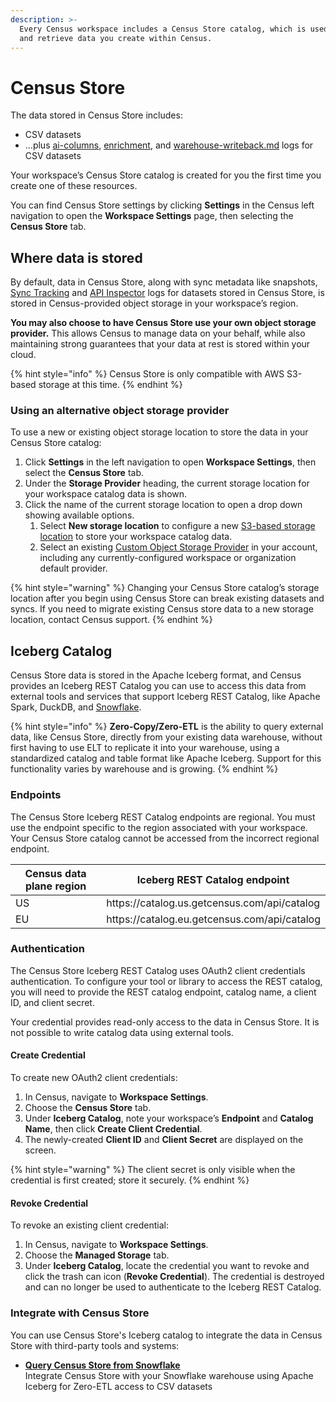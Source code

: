 ```yaml
---
description: >-
  Every Census workspace includes a Census Store catalog, which is used to store
  and retrieve data you create within Census.
---
```


# Census Store

The data stored in Census Store includes:

* CSV datasets
* ...plus [ai-columns](../../../datasets/smart-columns/ai-columns/ "mention"), [enrichment](../../../datasets/smart-columns/enrichment/ "mention"), and [warehouse-writeback.md](../../../syncs/sync-monitoring/warehouse-writeback.md "mention") logs for CSV  datasets

Your workspace’s Census Store catalog is created for you the first time you create one of these resources.

You can find Census Store settings by clicking **Settings** in the Census left navigation to open the **Workspace Settings** page, then selecting the **Census Store** tab.

## Where data is stored

By default, data in Census Store, along with sync metadata like snapshots, [Sync Tracking](https://docs.getcensus.com/basics/sync-monitoring/sync-tracking) and [API Inspector](https://docs.getcensus.com/basics/sync-monitoring/api-inspector) logs for datasets stored in Census Store, is stored in Census-provided object storage in your workspace’s region.&#x20;

**You may also choose to have Census Store use your own object storage provider.** This allows Census to manage data on your behalf, while also maintaining strong guarantees that your data at rest is stored within your cloud.

{% hint style="info" %}
Census Store is only compatible with AWS S3-based storage at this time.
{% endhint %}

### Using an alternative object storage provider

To use a new or existing object storage location to store the data in your Census Store catalog:

1. Click **Settings** in the left navigation to open **Workspace Settings**, then select the **Census Store** tab.
2. Under the **Storage Provider** heading, the current storage location for your workspace catalog data is shown.
3. Click the name of the current storage location to open a drop down showing available options.
   1. Select **New storage location** to configure a new [S3-based storage location](../bring-your-own-bucket/bring-your-own-s3-bucket.md) to store your workspace catalog data.
   2. Select an existing [Custom Object Storage Provider](https://docs.getcensus.com/misc/security-and-privacy/bring-your-own-blob-storage) in your account, including any currently-configured workspace or organization default provider.

{% hint style="warning" %}
Changing your Census Store catalog’s storage location after you begin using Census Store can break existing datasets and syncs. If you need to migrate existing Census store data to a new storage location, contact Census support.
{% endhint %}

## Iceberg Catalog

Census Store data is stored in the Apache Iceberg format, and Census provides an Iceberg REST Catalog you can use to access this data from external tools and services that support Iceberg REST Catalog, like Apache Spark, DuckDB, and [Snowflake](query-census-store-from-snowflake.md).

{% hint style="info" %}
**Zero-Copy/Zero-ETL** is the ability to query external data, like Census Store, directly from your existing data warehouse, without first having to use ELT to replicate it into your warehouse, using a standardized catalog and table format like Apache Iceberg. Support for this functionality varies by warehouse and is growing.
{% endhint %}

### Endpoints

The Census Store Iceberg REST Catalog endpoints are regional. You must use the endpoint specific to the region associated with your workspace. Your Census Store catalog cannot be accessed from the incorrect regional endpoint.

<table><thead><tr><th width="220">Census data plane region</th><th>Iceberg REST Catalog endpoint</th></tr></thead><tbody><tr><td>US</td><td>https://catalog.us.getcensus.com/api/catalog</td></tr><tr><td>EU</td><td>https://catalog.eu.getcensus.com/api/catalog</td></tr></tbody></table>

### Authentication

The Census Store Iceberg REST Catalog uses OAuth2 client credentials authentication. To configure your tool or library to access the REST catalog, you will need to provide the REST catalog endpoint, catalog name, a client ID, and client secret.

Your credential provides read-only access to the data in Census Store. It is not possible to write catalog data using external tools.

#### Create Credential

To create new OAuth2 client credentials:

1. In Census, navigate to **Workspace Settings**.
2. Choose the **Census Store** tab.
3. Under **Iceberg Catalog**, note your workspace’s **Endpoint** and **Catalog Name**, then click **Create Client Credential**.
4. The newly-created **Client ID** and **Client Secret** are displayed on the screen.

{% hint style="warning" %}
The client secret is only visible when the credential is first created; store it securely.
{% endhint %}

#### Revoke Credential

To revoke an existing client credential:

1. In Census, navigate to **Workspace Settings**.
2. Choose the **Managed Storage** tab.
3. Under **Iceberg Catalog**, locate the credential you want to revoke and click the trash can icon (**Revoke Credential**). The credential is destroyed and can no longer be used to authenticate to the Iceberg REST Catalog.

### Integrate with Census Store

You can use Census Store's Iceberg catalog to integrate the data in Census Store with third-party tools and systems:

* [**Query Census Store from Snowflake**](query-census-store-from-snowflake.md)\
  Integrate Census Store with your Snowflake warehouse using Apache Iceberg for Zero-ETL access to CSV datasets
